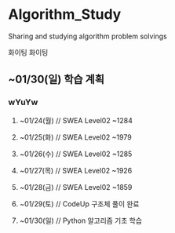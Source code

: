 # Algorithm_Study
Sharing and studying algorithm problem solvings

화이팅 화이팅

## ~01/30(일) 학습 계획

### wYuYw

1. ~01/24(월)
// SWEA Level02 ~1284

2. ~01/25(화)
// SWEA Level02 ~1979

3. ~01/26(수)
// SWEA Level02 ~1285

4. ~01/27(목)
// SWEA Level02 ~1926

5. ~01/28(금)
// SWEA Level02 ~1859

6. ~01/29(토)
// CodeUp 구조체 풀이 완료

7. ~01/30(일)
// Python 알고리즘 기초 학습
